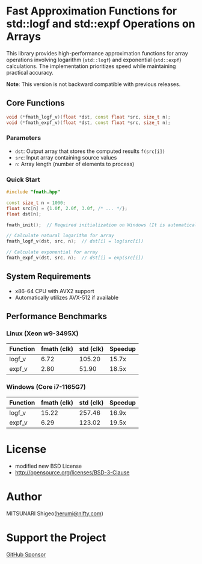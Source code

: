 # Fast Approximation Functions for std::logf and std::expf Operations on Arrays

This library provides high-performance approximation functions for array operations involving logarithm (`std::logf`) and exponential (`std::expf`) calculations.
The implementation prioritizes speed while maintaining practical accuracy.

**Note**: This version is not backward compatible with previous releases.

## Core Functions

```cpp
void (*fmath_logf_v)(float *dst, const float *src, size_t n);
void (*fmath_expf_v)(float *dst, const float *src, size_t n);
```

### Parameters
- `dst`: Output array that stores the computed results `f(src[i])`
- `src`: Input array containing source values
- `n`: Array length (number of elements to process)

### Quick Start

```cpp
#include "fmath.hpp"

const size_t n = 1000;
float src[n] = {1.0f, 2.0f, 3.0f, /* ... */};
float dst[n];

fmath_init();  // Required initialization on Windows (It is automatically called on Linux)

// Calculate natural logarithm for array
fmath_logf_v(dst, src, n);  // dst[i] = log(src[i])

// Calculate exponential for array
fmath_expf_v(dst, src, n);  // dst[i] = exp(src[i])
```

## System Requirements

- x86-64 CPU with AVX2 support
- Automatically utilizes AVX-512 if available

## Performance Benchmarks

### Linux (Xeon w9-3495X)

| Function | fmath (clk) | std (clk) | Speedup |
|----------|-------------|-----------|---------|
| logf_v   | 6.72       | 105.20    | 15.7x   |
| expf_v   | 2.80       | 51.90     | 18.5x   |

### Windows (Core i7-1165G7)

| Function | fmath (clk) | std (clk) | Speedup |
|----------|-------------|-----------|---------|
| logf_v   | 15.22      | 257.46    | 16.9x   |
| expf_v   | 6.29       | 123.02    | 19.5x   |

# License

- modified new BSD License
- http://opensource.org/licenses/BSD-3-Clause

# Author

MITSUNARI Shigeo(herumi@nifty.com)

# Support the Project
[GitHub Sponsor](https://github.com/sponsors/herumi)
